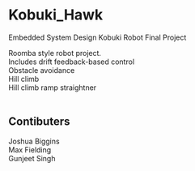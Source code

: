 # Kobuki_Hawk
Embedded System Design Kobuki Robot Final Project 

Roomba style robot project. <br/>
Includes drift feedback-based control <br/>
Obstacle avoidance<br/>
Hill climb<br/>
Hill climb ramp straightner<br/>
<br/>
## Contibuters
Joshua Biggins<br/>
Max Fielding<br/>
Gunjeet Singh

